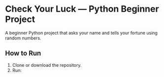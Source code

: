 # Check Your Luck — Python Beginner Project

A beginner Python project that asks your name and tells your fortune using random numbers.

## How to Run
1. Clone or download the repository.
2. Run:
